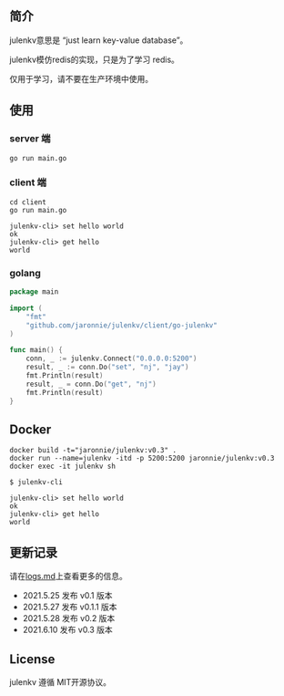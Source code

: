 ## 简介

julenkv意思是 “just learn key-value database”。

julenkv模仿redis的实现，只是为了学习 redis。

仅用于学习，请不要在生产环境中使用。

## 使用

### server 端

```shell
go run main.go
```

### client 端

```shell
cd client
go run main.go

julenkv-cli> set hello world
ok
julenkv-cli> get hello
world
```

### golang

```go
package main

import (
	"fmt"
	"github.com/jaronnie/julenkv/client/go-julenkv"
)

func main() {
	conn, _ := julenkv.Connect("0.0.0.0:5200")
	result, _ := conn.Do("set", "nj", "jay")
	fmt.Println(result)
	result, _ = conn.Do("get", "nj")
	fmt.Println(result)
}
```

## Docker

```shell
docker build -t="jaronnie/julenkv:v0.3" .
docker run --name=julenkv -itd -p 5200:5200 jaronnie/julenkv:v0.3
docker exec -it julenkv sh

$ julenkv-cli

julenkv-cli> set hello world 
ok
julenkv-cli> get hello
world
```

## 更新记录

请在[logs.md](logs.md)上查看更多的信息。

* 2021.5.25 发布 v0.1 版本 
* 2021.5.27 发布 v0.1.1 版本
* 2021.5.28 发布 v0.2 版本
* 2021.6.10 发布 v0.3 版本

## License

julenkv 遵循 MIT开源协议。
